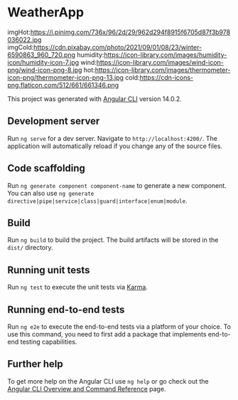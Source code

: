 # WeatherApp

imgHot:https://i.pinimg.com/736x/96/2d/29/962d294f8915f6705d87f3b978036022.jpg
imgCold:https://cdn.pixabay.com/photo/2021/09/01/08/23/winter-6590863_960_720.png
humidity:https://icon-library.com/images/humidity-icon/humidity-icon-7.jpg
wind:https://icon-library.com/images/wind-icon-png/wind-icon-png-8.jpg
hot:https://icon-library.com/images/thermometer-icon-png/thermometer-icon-png-13.jpg
cold:https://cdn-icons-png.flaticon.com/512/661/661346.png

This project was generated with [Angular CLI](https://github.com/angular/angular-cli) version 14.0.2.

## Development server

Run `ng serve` for a dev server. Navigate to `http://localhost:4200/`. The application will automatically reload if you change any of the source files.

## Code scaffolding

Run `ng generate component component-name` to generate a new component. You can also use `ng generate directive|pipe|service|class|guard|interface|enum|module`.

## Build

Run `ng build` to build the project. The build artifacts will be stored in the `dist/` directory.

## Running unit tests

Run `ng test` to execute the unit tests via [Karma](https://karma-runner.github.io).

## Running end-to-end tests

Run `ng e2e` to execute the end-to-end tests via a platform of your choice. To use this command, you need to first add a package that implements end-to-end testing capabilities.

## Further help

To get more help on the Angular CLI use `ng help` or go check out the [Angular CLI Overview and Command Reference](https://angular.io/cli) page.
